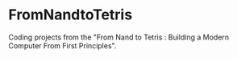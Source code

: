 # FromNandtoTetris
Coding projects from the "From Nand to Tetris : Building a Modern Computer From First Principles".
